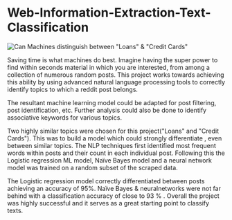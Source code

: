 # Web-Information-Extraction-Text-Classification

![Can Machines distinguish between "Loans" & "Credit Cards"](https://www.google.com/url?sa=i&rct=j&q=&esrc=s&source=images&cd=&ved=2ahUKEwjiqZDAgPTjAhXxg-AKHTyNAtUQjRx6BAgBEAQ&url=https%3A%2F%2Fwww.toptal.com%2Fmachine-learning%2Fnlp-tutorial-text-classification&psig=AOvVaw0jbg8Kv7rKdMtgTCaQULGe&ust=1565378757930532)

Saving time is what machines do best. Imagine having the super power to find within seconds material in which you are interested, from among a collection of numerous random posts. This project works towards achieving this ability by using advanced natural language processing tools to correctly identify topics to which a reddit post belongs.

The resultant machine learning model could be adapted for post filtering, post identification, etc. Further analysis could also be done to identify associative keywords for various topics.

Two highly similar topics were chosen for this project("Loans" and "Credit Cards"). This was to build a model which could strongly differentiate , even between similar topics. The NLP techniques first identified most frequent words within posts and their count in each individual post. Following this the Logistic regression ML model, Naïve Bayes model and a neural network model was trained on a random subset of the scraped data.

The Logistic regression model correctly differentiated between posts achieving an accuracy of 95%. Naïve Bayes & neuralnetworks were not far behind with a classification accuracy of close to 93 % . Overall the project was highly successful and it serves as a great starting point to classify texts.
